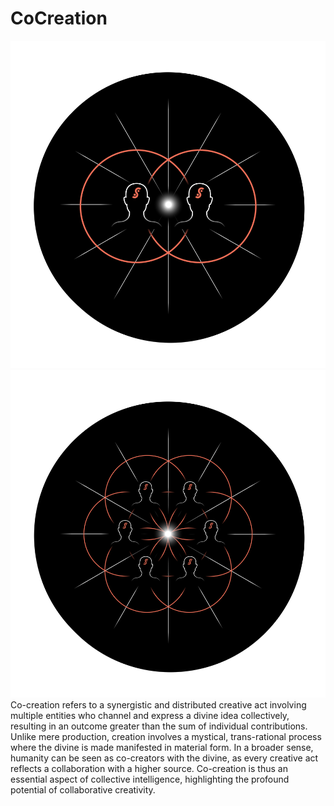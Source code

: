 # CoCreation

![](CoCreation.png)
![](CoCreation2.png)
Co-creation refers to a synergistic and distributed creative act involving multiple entities who channel and express a divine idea collectively, resulting in an outcome greater than the sum of individual contributions. Unlike mere production, creation involves a mystical, trans-rational process where the divine is made manifested in material form. In a broader sense, humanity can be seen as co-creators with the divine, as every creative act reflects a collaboration with a higher source. Co-creation is thus an essential aspect of collective intelligence, highlighting the profound potential of collaborative creativity.